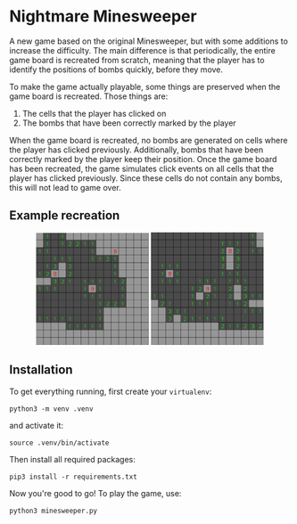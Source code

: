# Nightmare Minesweeper

A new game based on the original Minesweeper, but with some additions to increase the difficulty. The main difference is that periodically, the entire game board is recreated from scratch, meaning that the player has to identify the positions of bombs quickly, before they move. 

To make the game actually playable, some things are preserved when the game board is recreated. Those things are:

1. The cells that the player has clicked on
2. The bombs that have been correctly marked by the player

When the game board is recreated, no bombs are generated on cells where the player has clicked previously. Additionally, bombs that have been correctly marked by the player keep their position. Once the game board has been recreated, the game simulates click events on all cells that the player has clicked previously. Since these cells do not contain any bombs, this will not lead to game over.

## Example recreation

<p align="center">
	<img src="/examples/marked_3.png" width="40%" />
	<img src="/examples/marked_3_recreated.png" width="40%" />
</p>

## Installation

To get everything running, first create your `virtualenv`:

    python3 -m venv .venv
    
and activate it:

    source .venv/bin/activate
    
Then install all required packages:

    pip3 install -r requirements.txt
    
Now you're good to go! To play the game, use:

    python3 minesweeper.py
